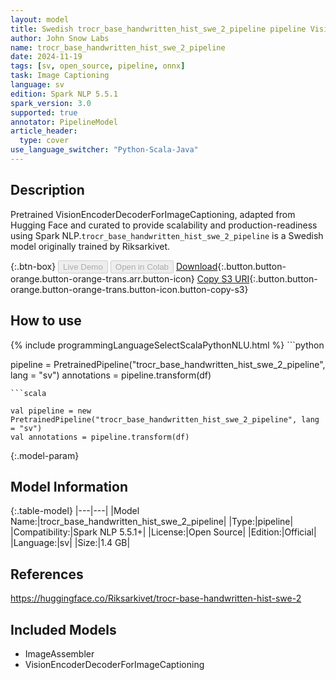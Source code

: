 ```yaml
---
layout: model
title: Swedish trocr_base_handwritten_hist_swe_2_pipeline pipeline VisionEncoderDecoderForImageCaptioning from Riksarkivet
author: John Snow Labs
name: trocr_base_handwritten_hist_swe_2_pipeline
date: 2024-11-19
tags: [sv, open_source, pipeline, onnx]
task: Image Captioning
language: sv
edition: Spark NLP 5.5.1
spark_version: 3.0
supported: true
annotator: PipelineModel
article_header:
  type: cover
use_language_switcher: "Python-Scala-Java"
---
```


## Description

Pretrained VisionEncoderDecoderForImageCaptioning, adapted from Hugging Face and curated to provide scalability and production-readiness using Spark NLP.`trocr_base_handwritten_hist_swe_2_pipeline` is a Swedish model originally trained by Riksarkivet.

{:.btn-box}
<button class="button button-orange" disabled>Live Demo</button>
<button class="button button-orange" disabled>Open in Colab</button>
[Download](https://s3.amazonaws.com/auxdata.johnsnowlabs.com/public/models/trocr_base_handwritten_hist_swe_2_pipeline_sv_5.5.1_3.0_1732044926675.zip){:.button.button-orange.button-orange-trans.arr.button-icon}
[Copy S3 URI](s3://auxdata.johnsnowlabs.com/public/models/trocr_base_handwritten_hist_swe_2_pipeline_sv_5.5.1_3.0_1732044926675.zip){:.button.button-orange.button-orange-trans.button-icon.button-copy-s3}

## How to use



<div class="tabs-box" markdown="1">
{% include programmingLanguageSelectScalaPythonNLU.html %}
```python

pipeline = PretrainedPipeline("trocr_base_handwritten_hist_swe_2_pipeline", lang = "sv")
annotations =  pipeline.transform(df)   

```
```scala

val pipeline = new PretrainedPipeline("trocr_base_handwritten_hist_swe_2_pipeline", lang = "sv")
val annotations = pipeline.transform(df)

```
</div>

{:.model-param}
## Model Information

{:.table-model}
|---|---|
|Model Name:|trocr_base_handwritten_hist_swe_2_pipeline|
|Type:|pipeline|
|Compatibility:|Spark NLP 5.5.1+|
|License:|Open Source|
|Edition:|Official|
|Language:|sv|
|Size:|1.4 GB|

## References

https://huggingface.co/Riksarkivet/trocr-base-handwritten-hist-swe-2

## Included Models

- ImageAssembler
- VisionEncoderDecoderForImageCaptioning